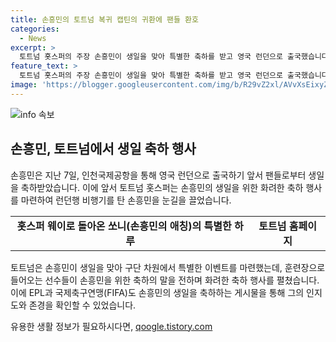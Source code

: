 ```yaml
---
title: 손흥민의 토트넘 복귀 캡틴의 귀환에 팬들 환호
categories:
  - News
excerpt: >
  토트넘 홋스퍼의 주장 손흥민이 생일을 맞아 특별한 축하를 받고 영국 런던으로 출국했습니다. 이전에는 국가대표팀과 월드컵 예선전에서 활약한 그는 훈련장으로 돌아와 팀 동료들과 팬들의 축하를 받았죠. 토트넘은 이를 기념해 특별한 이벤트를 마련했고, EPL과 FIFA도 축하의 메시지를 전했습니다. 생일 축하와 함께 손흥민의 행보에 이목이 쏠리고 있습니다.
feature_text: >
  토트넘 홋스퍼의 주장 손흥민이 생일을 맞아 특별한 축하를 받고 영국 런던으로 출국했습니다. 이전에는 국가대표팀과 월드컵 예선전에서 활약한 그는 훈련장으로 돌아와 팀 동료들과 팬들의 축하를 받았죠. 토트넘은 이를 기념해 특별한 이벤트를 마련했고, EPL과 FIFA도 축하의 메시지를 전했습니다. 생일 축하와 함께 손흥민의 행보에 이목이 쏠리고 있습니다.
image: 'https://blogger.googleusercontent.com/img/b/R29vZ2xl/AVvXsEixyZcFfHzMRdzZMjFBmAUKJYCLCGyLL1o632UiGVXcaFdKo_bkvkuCioo0uUKlGfBVcT3P84aROyZIXSBEx3Aw5nCQ3pTgDom1WDC4m8eifvWiAmWEEVb4x6G_l8C0QH225ldMjyaFvpxGEBGNO37VmDTDMHGhJPq73UglMfDca1-0aw/s1600/blogspot.png'
---
```


<p><img src="https://blogger.googleusercontent.com/img/b/R29vZ2xl/AVvXsEixyZcFfHzMRdzZMjFBmAUKJYCLCGyLL1o632UiGVXcaFdKo_bkvkuCioo0uUKlGfBVcT3P84aROyZIXSBEx3Aw5nCQ3pTgDom1WDC4m8eifvWiAmWEEVb4x6G_l8C0QH225ldMjyaFvpxGEBGNO37VmDTDMHGhJPq73UglMfDca1-0aw/s1600/blogspot.png" alt="info 속보" /></p>

<h2 data-ke-size="size26">손흥민, 토트넘에서 생일 축하 행사</h2>

<p data-ke-size="size16">손흥민은 지난 7일, 인천국제공항을 통해 영국 런던으로 출국하기 앞서 팬들로부터 생일을 축하받았습니다. 이에 앞서 토트넘 홋스퍼는 손흥민의 생일을 위한 화려한 축하 행사를 마련하여 런던행 비행기를 탄 손흥민을 눈길을 끌었습니다. </p>

<table>
    <tbody>
        <tr>
            <td style="text-align: center; height: 17px;"><b>홋스퍼 웨이로 돌아온 쏘니(손흥민의 애칭)의 특별한 하루</b></td>
        <td style="text-align: center; height: 17px;"><b>토트넘 홈페이지</b></td>
    </tr>
</tbody>
</table>

<p data-ke-size="size16">토트넘은 손흥민이 생일을 맞아 구단 차원에서 특별한 이벤트를 마련했는데, 훈련장으로 들어오는 선수들이 손흥민을 위한 축하의 말을 전하며 화려한 축하 행사를 펼쳤습니다. 이에 EPL과 국제축구연맹(FIFA)도 손흥민의 생일을 축하하는 게시물을 통해 그의 인지도와 존경을 확인할 수 있었습니다.</p>
유용한 생활 정보가 필요하시다면, <a href="https://qoogle.tistory.com" rel="dofollow">qoogle.tistory.com</a>


